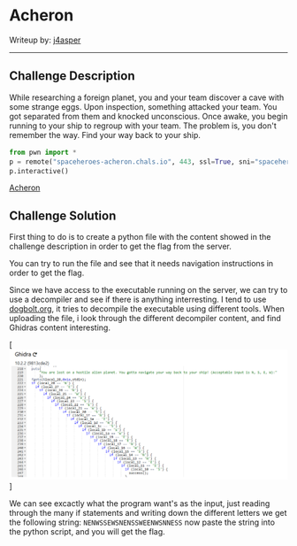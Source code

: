 # Acheron

Writeup by: [j4asper](https://github.com/j4asper)

---

## Challenge Description

While researching a foreign planet, you and your team discover a cave with some strange eggs. Upon inspection, something attacked your team. You got separated from them and knocked unconscious. Once awake, you begin running to your ship to regroup with your team. The problem is, you don't remember the way. Find your way back to your ship.

```py
from pwn import *
p = remote("spaceheroes-acheron.chals.io", 443, ssl=True, sni="spaceheroes-acheron.chals.io")
p.interactive()
```

[Acheron](./files/Acheron)

## Challenge Solution

First thing to do is to create a python file with the content showed in the challenge description in order to get the flag from the server.

You can try to run the file and see that it needs navigation instructions in order to get the flag.

Since we have access to the executable running on the server, we can try to use a decompiler and see if there is anything interresting. I tend to use [dogbolt.org](https://dogbolt.org/), it tries to decompile the executable using different tools. When uploading the file, i look through the different decompiler content, and find Ghidras content interesting.

[![Image 1](./files/image1.PNG)]

We can see excactly what the program want's as the input, just reading through the many if statements and writing down the different letters we get the following string: `NENWSSEWSNENSSWEENWSNNESS` now paste the string into the python script, and you will get the flag.
